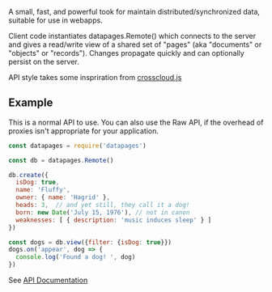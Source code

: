 
A small, fast, and powerful took for maintain distributed/synchronized
data, suitable for use in webapps.

Client code instantiates datapages.Remote() which connects to the
server and gives a read/write view of a shared set of "pages" (aka
"documents" or "objects" or "records").  Changes propagate quickly and
can optionally persist on the server.

API style takes some inspriration from
[crosscloud.js](https://github.com/sandhawke/crosscloud.js/blob/master/doc/planned-api.md)

## Example

This is a normal API to use.  You can also use the Raw API, if the
overhead of proxies isn't appropriate for your application.

```js
const datapages = require('datapages')

const db = datapages.Remote()

db.create({
  isDog: true,
  name: 'Fluffy',
  owner: { name: 'Hagrid' },
  heads: 3,  // and yet still, they call it a dog!
  born: new Date('July 15, 1976'), // not in canon
  weaknesses: [ { description: 'music induces sleep' } ]
})

const dogs = db.view({filter: {isDog: true}})
dogs.on('appear', dog => {
  console.log('Found a dog! ', dog)
})
```

See [API Documentation](https://sandhawke.github.io/datapages/api.html)

